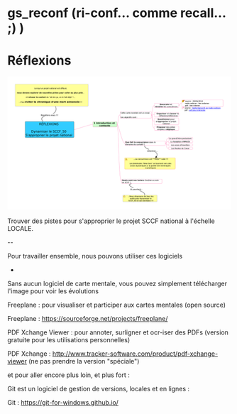 # gs_reconf (ri-conf... comme recall... ;) )

Réflexions
==

![image](https://github.com/a2kpi/gs_reconf/blob/master/howto_sccf_50.png "carte mentale")

Trouver des pistes pour s'approprier le projet SCCF national à l'échelle
LOCALE.

--

Pour travailler ensemble, nous pouvons utiliser ces logiciels

-

Sans aucun logiciel de carte mentale, vous pouvez simplement télécharger
l'image pour voir les évolutions


Freeplane : pour visualiser et participer aux cartes mentales (open source)

Freeplane : https://sourceforge.net/projects/freeplane/


PDF Xchange Viewer : pour annoter, surligner et ocr-iser des PDFs (version
gratuite pour les utilisations personnelles)

PDF Xchange : http://www.tracker-software.com/product/pdf-xchange-viewer
(ne pas prendre la version "spéciale")


et pour aller encore plus loin, et plus fort : 

Git est un logiciel de gestion de versions, locales et en lignes :  

Git : https://git-for-windows.github.io/
